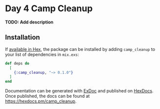 # Day 4 Camp Cleanup

**TODO: Add description**

## Installation

If [available in Hex](https://hex.pm/docs/publish), the package can be installed
by adding `camp_cleanup` to your list of dependencies in `mix.exs`:

```elixir
def deps do
  [
    {:camp_cleanup, "~> 0.1.0"}
  ]
end
```

Documentation can be generated with [ExDoc](https://github.com/elixir-lang/ex_doc)
and published on [HexDocs](https://hexdocs.pm). Once published, the docs can
be found at <https://hexdocs.pm/camp_cleanup>.

